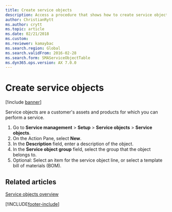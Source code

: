 ```yaml
---
title: Create service objects 
description: Access a procedure that shows how to create service objects, including a step-by-step process for creating service objects.
author: ChristianRytt
ms.author: crytt
ms.topic: article
ms.date: 02/21/2018
ms.custom:
ms.reviewer: kamaybac
ms.search.region: Global
ms.search.validFrom: 2016-02-28
ms.search.form: SMAServiceObjectTable
ms.dyn365.ops.version: AX 7.0.0
---
```


# Create service objects  

[!include [banner](../includes/banner.md)]

Service objects are a customer's assets and products for which you can perform a service.

1. Go to **Service management** \> **Setup** \> **Service objects** \> **Service objects**.
2. On the Action Pane, select **New**.
3. In the **Description** field, enter a description of the object.
4. In the **Service object group** field, select the group that the object belongs to.
5. Optional: Select an item for the service object line, or select a template bill of materials (BOM).

## Related articles

[Service objects overview](service-objects.md)





[!INCLUDE[footer-include](../../includes/footer-banner.md)]